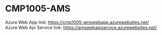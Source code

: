 # CMP1005-AMS

Azure Web App link: https://cmp1005-amswebapp.azurewebsites.net/
Azure Web Api Service link: https://amswebapiservice.azurewebsites.net/
